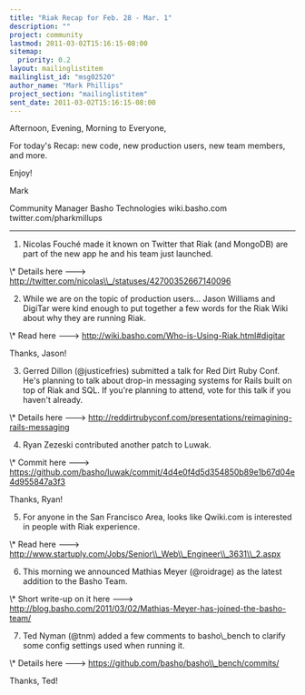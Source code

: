 ```yaml
---
title: "Riak Recap for Feb. 28 - Mar. 1"
description: ""
project: community
lastmod: 2011-03-02T15:16:15-08:00
sitemap:
  priority: 0.2
layout: mailinglistitem
mailinglist_id: "msg02520"
author_name: "Mark Phillips"
project_section: "mailinglistitem"
sent_date: 2011-03-02T15:16:15-08:00
---
```



Afternoon, Evening, Morning to Everyone,

For today's Recap: new code, new production users, new team members, and more.

Enjoy!

Mark

Community Manager
Basho Technologies
wiki.basho.com
twitter.com/pharkmillups

----

1) Nicolas Fouché made it known on Twitter that Riak (and MongoDB) are
part of the new app he and his team just launched.

\\* Details here ---&gt; http://twitter.com/nicolas\\_/statuses/42700352667140096

2) While we are on the topic of production users... Jason Williams and
DigiTar were kind enough to put together a few words for the Riak Wiki
about why they are running Riak.

\\* Read here ---&gt; http://wiki.basho.com/Who-is-Using-Riak.html#digitar

Thanks, Jason!

3) Gerred Dillon (@justicefries) submitted a talk for Red Dirt Ruby
Conf. He's planning to talk about drop-in messaging systems for Rails
built on top of Riak and SQL. If you're planning to attend, vote for
this talk if you haven't already.

\\* Details here ---&gt;
http://reddirtrubyconf.com/presentations/reimagining-rails-messaging

4) Ryan Zezeski contributed another patch to Luwak.

\\* Commit here ---&gt;
https://github.com/basho/luwak/commit/4d4e0f4d5d354850b89e1b67d04e4d955847a3f3

Thanks, Ryan!

5) For anyone in the San Francisco Area, looks like Qwiki.com is
interested in people with Riak experience.

\\* Read here ---&gt; http://www.startuply.com/Jobs/Senior\\_Web\\_Engineer\\_3631\\_2.aspx

6) This morning we announced Mathias Meyer (@roidrage) as the latest
addition to the Basho Team.

\\* Short write-up on it here ---&gt;
http://blog.basho.com/2011/03/02/Mathias-Meyer-has-joined-the-basho-team/

7) Ted Nyman (@tnm) added a few comments to basho\\_bench to clarify
some config settings used when running it.

\\* Details here ---&gt; https://github.com/basho/basho\\_bench/commits/

Thanks, Ted!

